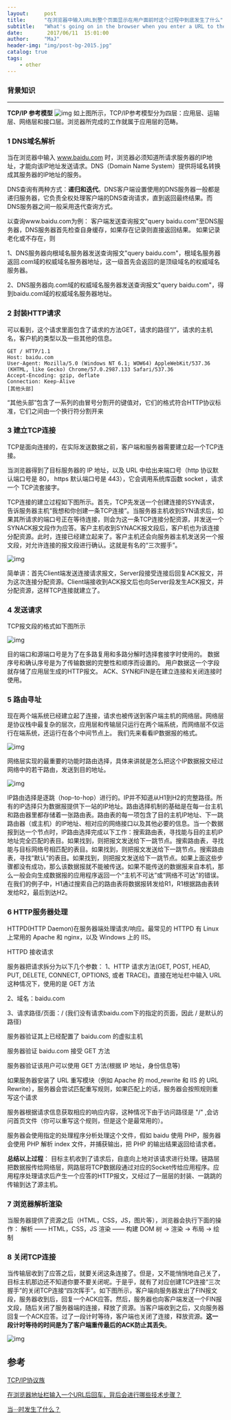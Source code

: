 ```yaml
---
layout:     post
title:      "在浏览器中输入URL到整个页面显示在用户面前时这个过程中到底发生了什么"
subtitle:   "What's going on in the browser when you enter a URL to the entire page and display it in front of the user"
date:        2017/06/11  15:01:00 
author:     "MaJ"
header-img: "img/post-bg-2015.jpg"
catalog: true
tags:
    - other
---
```

### 背景知识
---
**TCP/IP 参考模型**
![img](/img/TCP.jpg)
如上图所示，TCP/IP参考模型分为四层：应用层、运输层、网络层和接口层。浏览器所完成的工作就属于应用层的范畴。

### 1 DNS域名解析
当在浏览器中输入	www.baidu.com 时，浏览器必须知道所请求服务器的IP地址，才能向该IP地址发送请求。DNS（Domain Name System）提供将域名转换成其服务器的IP地址的服务。

DNS查询有两种方式：**递归和迭代**。DNS客户端设置使用的DNS服务器一般都是递归服务器，它负责全权处理客户端的DNS查询请求，直到返回最终结果。而DNS服务器之间一般采用迭代查询方式。

以查询www.baidu.com为例：
客户端发送查询报文"query baidu.com"至DNS服务器，DNS服务器首先检查自身缓存，如果存在记录则直接返回结果。
如果记录老化或不存在，则

1、DNS服务器向根域名服务器发送查询报文"query baidu.com"，根域名服务器返回.com域的权威域名服务器地址，这一级首先会返回的是顶级域名的权威域名服务器。

2、DNS服务器向.com域的权威域名服务器发送查询报文"query baidu.com"，得到baidu.com域的权威域名服务器地址。

### 2 封装HTTP请求
可以看到，这个请求里面包含了请求的方法GET，请求的路径“/”，请求的主机名，客户机的类型以及一些其他的信息。

	GET / HTTP/1.1
	Host: baidu.com
	User-Agent: Mozilla/5.0 (Windows NT 6.1; WOW64) AppleWebKit/537.36 (KHTML, like Gecko) Chrome/57.0.2987.133 Safari/537.36
	Accept-Encoding: gzip, deflate
	Connection: Keep-Alive
	[其他头部]

“其他头部”包含了一系列的由冒号分割开的键值对，它们的格式符合HTTP协议标准，它们之间由一个换行符分割开来


### 3 建立TCP连接
TCP是面向连接的，在实际发送数据之前，客户端和服务器需要建立起一个TCP连接。

当浏览器得到了目标服务器的 IP 地址，以及 URL 中给出来端口号（http 协议默认端口号是 80， https 默认端口号是 443），它会调用系统库函数 socket ，请求一个 TCP流套接字。

TCP连接的建立过程如下图所示。首先，TCP先发送一个创建连接的SYN请求，告诉服务器主机“我想和你创建一条TCP连接”。当服务器主机收到SYN请求后，如果其所请求的端口号正在等待连接，则会为这一条TCP连接分配资源，并发送一个SYNACK报文段作为应答。客户主机收到SYNACK报文段后，客户机也为该连接分配资源。此时，连接已经建立起来了。客户主机还会向服务器主机发送另一个报文段，对允许连接的报文段进行确认。这就是有名的“三次握手”。

![img](/img/3hand.png)


简单讲：首先Client端发送连接请求报文，Server段接受连接后回复ACK报文，并为这次连接分配资源。Client端接收到ACK报文后也向Server段发生ACK报文，并分配资源，这样TCP连接就建立了。

### 4 发送请求
TCP报文段的格式如下图所示

![img](/img/TCPmessage.jpg)

目的端口和源端口号是为了在多路复用和多路分解时选择套接字时使用的。
数据序号和确认序号是为了传输数据的完整性和顺序而设置的。
用户数据这一个字段就存储了应用层生成的HTTP报文。
ACK、SYN和FIN是在建立连接和关闭连接时使用。

### 5 路由寻址

现在两个端系统已经建立起了连接，请求也被传送到客户端主机的网络层。网络层是协议栈中最复杂的层次，应用层和传输层只运行在两个端系统，而网络层不仅运行在端系统，还运行在各个中间节点上。
我们先来看看IP数据报的格式。

![img](/img/IPmessage.jpg)

网络层实现的最重要的功能时路由选择，具体来讲就是怎么把这个IP数据报文经过网络中的若干路由，发送到目的地址。

![img](/img/router.jpg)

IP路由选择是逐跳（hop-to-hop）进行的。IP并不知道从H1到H2的完整路径。所有的IP选择只为数据报提供下一站的IP地址。路由选择机制的基础是在每一台主机和路由器里都存储着一张路由表。路由表的每一项包含了目的主机IP地址、下一跳路由器（或主机）的IP地址、相对应的网络接口以及其他必要的信息。当一个数据报到达一个节点时，IP路由选择完成以下工作：搜索路由表，寻找能与目的主机IP地址完全匹配的表目。如果找到，则把报文发送给下一跳节点。搜索路由表，寻找能与目标网络号相匹配的表目。如果找到，则把报文发送给下一跳节点。搜索路由表，寻找“默认”的表目。如果找到，则把报文发送给下一跳节点。如果上面这些步骤都没有成功，那么该数据报就不能被传送。如果不能传送的数据报来自本机，那么一般会向生成数据报的应用程序返回一个“主机不可达”或“网络不可达”的错误。在我们的例子中，H1通过搜索自己的路由表将数据报转发给R1，R1根据路由表转发给R2，最后到达H2。


### 6 HTTP服务器处理

HTTPD(HTTP Daemon)在服务器端处理请求/响应。最常见的 HTTPD 有 Linux 上常用的 Apache 和 nginx，以及 Windows 上的 IIS。

HTTPD 接收请求

服务器把请求拆分为以下几个参数：
1、HTTP 请求方法(GET, POST, HEAD, PUT, DELETE, CONNECT, OPTIONS, 或者 TRACE)。直接在地址栏中输入 URL 这种情况下，使用的是 GET 方法

2、域名：baidu.com

3、请求路径/页面：/ (我们没有请求baidu.com下的指定的页面，因此 / 是默认的路径)

服务器验证其上已经配置了 baidu.com 的虚拟主机

服务器验证 baidu.com 接受 GET 方法

服务器验证该用户可以使用 GET 方法(根据 IP 地址，身份信息等)

如果服务器安装了 URL 重写模块（例如 Apache 的 mod_rewrite 和 IIS 的 URL Rewrite），服务器会尝试匹配重写规则，如果匹配上的话，服务器会按照规则重写这个请求

服务器根据请求信息获取相应的响应内容，这种情况下由于访问路径是 "/" ,会访问首页文件（你可以重写这个规则，但是这个是最常用的）。

服务器会使用指定的处理程序分析处理这个文件，假如 baidu 使用 PHP，服务器会使用 PHP 解析 index 文件，并捕获输出，把 PHP 的输出结果返回给请求者。

**总结以上过程**：
目标主机收到了请求后，自底向上地对该请求进行处理。链路层把数据报传给网络层，网路层将TCP数据段通过对应的Socket传给应用程序。应用程序处理请求后产生一个应答的HTTP报文，又经过了一层层的封装、一跳跳的传输到达了源主机。

### 7 浏览器解析渲染

当服务器提供了资源之后（HTML，CSS，JS，图片等），浏览器会执行下面的操作：
解析 —— HTML，CSS，JS
渲染 —— 构建 DOM 树 -> 渲染 -> 布局 -> 绘制

### 8 关闭TCP连接

当传输层收到了应答之后，就要关闭这条连接了。但是，又不能悄悄地自己关了，目标主机那边还不知道你要不要关闭呢。于是乎，就有了对应创建TCP连接“三次握手”的关闭TCP连接“四次挥手”。如下图所示，客户端向服务器发出了FIN报文段，服务器收到后，回复一个ACK应答。然后，服务器也向客户端发送一个FIN报文段，随后关闭了服务器端的连接，释放了资源。当客户端收到之后，又向服务器回复一个ACK应答。过了一段计时等待，客户端也关闭了连接，释放资源。**这一段计时等待的时间是为了客户端重传最后的ACK防止其丢失**。

![img](/img/TCPclose.png)

## 参考
[TCP/IP协议族](https://zh.wikipedia.org/wiki/TCP/IP%E5%8D%8F%E8%AE%AE%E6%97%8F)

[在浏览器地址栏输入一个URL后回车，背后会进行哪些技术步骤？](https://www.zhihu.com/question/34873227/)

[当···时发生了什么？](https://github.com/skyline75489/what-happens-when-zh_CN#id6)


